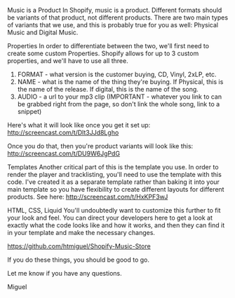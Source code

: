 Music is a Product
In Shopify, music is a product. Different formats should be variants of that product, not different products. 
There are two main types of variants that we use, and this is probably true for you as well: Physical Music and Digital Music.

Properties
In order to differentiate between the two, we'll first need to create some custom Properties. Shopify allows for up to 3 custom properties, and we'll have to use all three.
1. FORMAT - what version is the customer buying, CD, Vinyl, 2xLP, etc.
2. NAME - what is the name of the thing they're buying. If Physical, this is the name of the release. If digital, this is the name of the song.
3. AUDIO - a url to your mp3 clip (IMPORTANT - whatever you link to can be grabbed right from the page, so don't link the whole song, link to a snippet)

Here's what it will look like once you get it set up: http://screencast.com/t/Dlt3JJd8Lgho

Once you do that, then you're product variants will look like this: http://screencast.com/t/DU9W6JgPdG

Templates
Another critical part of this is the template you use. In order to render the player and tracklisting, you'll need to use the template with this code. I've created it as a separate template rather than baking it into your main template so you have flexibility to create different layouts for different products. See here: http://screencast.com/t/HxKPF3wJ


HTML, CSS, Liquid
You'll undoubtedly want to customize this further to fit your look and feel. You can direct your developers here to get a look at exactly what the code looks like and how it works, and then they can find it in your template and make the necessary changes. 

https://github.com/htmiguel/Shopify-Music-Store

If you do these things, you should be good to go.

Let me know if you have any questions. 

Miguel